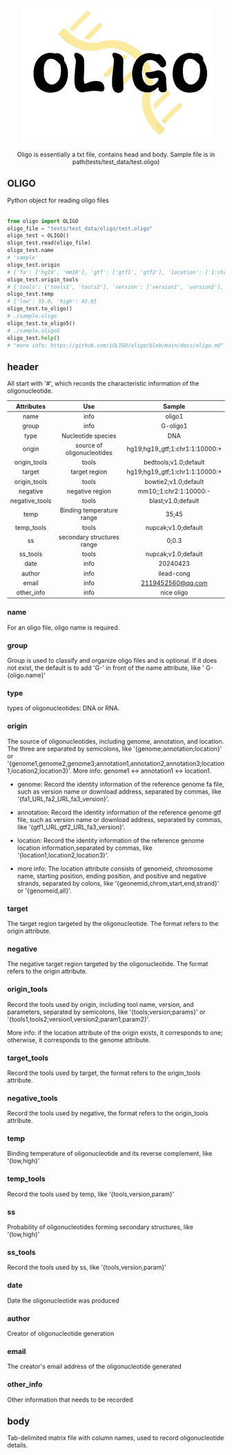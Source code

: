 <div align="center">

<img src="./imgs/oligo_logo.png">

<p> Oligo is essentially a txt file, contains head and body. Sample file is in path(tests/test_data/test.oligo) </p>

</div>

## OLIGO

Python object for reading oligo files

```python

from oligo import OLIGO
oligo_file = "tests/test_data/oligo/test.oligo"
oligo_test = OLIGO()
oligo_test.read(oligo_file)
oligo_test.name 
# 'sample'
oligo_test.origin
# {'fa': ['hg19', 'mm10'], 'gtf': ['gtf1', 'gtf2'], 'location': ['1:chr1:0:5000:+', '1:chr2:2000:3000:-']}
oligo_test.origin_tools
# {'tools': ['tools1', 'tools2'], 'version': ['version1', 'version2'], 'params': ['params1', 'params2']}
oligo_test.temp
# {'low': 35.0, 'high': 45.0}
oligo_test.to_oligo()
# ./sample.oligo
oligo_test.to_oligo5()
# ./sample.oligo5
oligo_test.help()
# "more info: https://github.com/iOLIGO/oligo/blob/main/docs/oligo.md"
```


## header

All start with '#', which records the characteristic information of the oligonucleotide.

| Attributes | Use | Sample |
|:-----------:|:-----:|:------:|
|name|info|oligo1|
|group|info|G-oligo1|
|type|Nucleotide species|DNA|
|origin|source of oligonucleotides|hg19;hg19_gtf;1:chr1:1:10000:+|
|origin_tools|tools|bedtools;v1.0;default|
|target|target region|hg19;hg19_gtf;1:chr1:1:10000:+|
|origin_tools|tools|bowtie2;v1.0;default|
|negative|negative region|mm10;;1:chr2:1:10000:-|
|negative_tools|tools|blast;v1.0;default|
|temp|Binding temperature range|35;45|
|temp_tools|tools|nupcak;v1.0;default|
|ss|secondary structures range|0;0.3|
|ss_tools|tools|nupcak;v1.0;default|
|date|info|20240423|
|author|info|ilead-cong|
|email|info|2119452560@qq.com|
|other_info|info|nice oligo|


### name

For an oligo file, oligo name is required.

### group

Group is used to classify and organize oligo files and is optional. If it does not exist, the default is to add 'G-' in front of the name attribute, like ' G-{oligo.name}'

### type

types of oligonucleotides: DNA or RNA.

### origin

The source of oligonucleotides, including genome, annotation, and location. The three are separated by semicolons, like '{genome;annotation;location}' or '{genome1,genome2,genome3;annotation1,annotation2,annotation3;location1,location2,location3}'. More info: genome1 <-> annotation1 <-> location1.

- genome: Record the identity information of the reference genome fa file, such as version name or download address, separated by commas, like '{fa1_URL,fa2_URL,fa3_version}'.

- annotation: Record the identity information of the reference genome gtf file, such as version name or download address, separated by commas, like '{gtf1_URL,gtf2_URL,fa3_version}'.

- location: Record the identity information of the reference genome location information,separated by commas, like '{location1,location2,location3}'.

- more info: The location attribute consists of genomeid, chromosome name, starting position, ending position, and positive and negative strands, separated by colons, like '{geonemid,chrom,start,end,strand}' or '{genomeid,all}'.

### target

The target region targeted by the oligonucleotide. The format refers to the origin attribute.

### negative

The negative target region targeted by the oligonucleotide. The format refers to the origin attribute.

### origin_tools

Record the tools used by origin, including tool name, version, and parameters, separated by semicolons, like '{tools;version;params}' or '{tools1,tools2;version1,version2;param1,param2}'.

More info: if the location attribute of the origin exists, it corresponds to one; otherwise, it corresponds to the genome attribute.

### target_tools

Record the tools used by target, the format refers to the origin_tools attribute.

### negative_tools

Record the tools used by negative, the format refers to the origin_tools attribute.

### temp

Binding temperature of oligonucleotide and its reverse complement, like '{low,high}'

### temp_tools

Record the tools used by temp, like '{tools,version,param}'

### ss

Probability of oligonucleotides forming secondary structures, like '{low,high}'

### ss_tools

Record the tools used by ss, like '{tools,version,param}'

### date

Date the oligonucleotide was produced

### author

Creator of oligonucleotide generation

### email

The creator's email address of the oligonucleotide generated

### other_info

Other information that needs to be recorded


## body

Tab-delimited matrix file with column names, used to record oligonucleotide details.